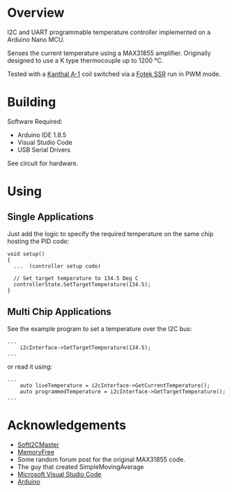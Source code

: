 # Overview
I2C and UART programmable temperature controller implemented on a Arduino Nano MCU.

Senses the current temperature using a MAX31855 amplifier. Originally designed to use a K type thermocouple up to 1200 °C.

Tested with a [Kanthal A-1](https://www.kanthal.com/en/products/material-datasheets/wire/resistance-heating-wire-and-resistance-wire/kanthal-a-1/) coil switched via a [Fotek SSR](https://cdn.sparkfun.com/datasheets/Components/General/SSR40DA.pdf) run in PWM mode.

# Building
Software Required:
- Arduino IDE 1.8.5
- Visual Studio Code
- USB Serial Drivers

See circuit for hardware.

# Using

## Single Applications

Just add the logic to specify the required temperature on the same chip hosting the PID code:

```
void setup() 
{
  ...  (controller setup code)

  // Set target temperature to 134.5 Deg C
  controllerState.SetTargetTemperature(134.5);
}
```

## Multi Chip Applications

See the example program to set a temperature over the I2C bus:

```
...
    i2cInterface->SetTargetTemperature(134.5);
...
```

or read it using:

```
...
    auto liveTemperature = i2cInterface->GetCurrentTemperature();
    auto programmedTemperature = i2cInterface->GetTargetTemperature();
...
```


# Acknowledgements

- [SoftI2CMaster ](https://github.com/felias-fogg/SoftI2CMaster)
- [MemoryFree](http://www.arduino.cc/cgi-bin/yabb2/YaBB.pl?num=1213583720/15)
- Some random forum post for the original MAX31855 code.
- The guy that created SimpleMovingAverage
- [Microsoft Visual Studio Code](https://code.visualstudio.com/)
- [Arduino](https://www.arduino.cc/)

